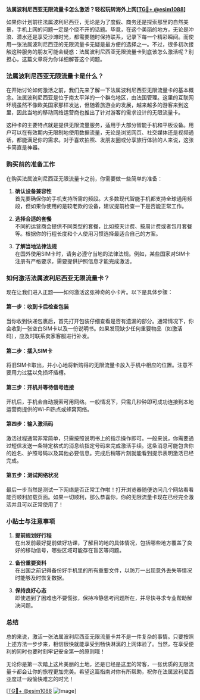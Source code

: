 **法属波利尼西亚无限流量卡怎么激活？轻松玩转海外上网[[TG💪+ @esim1088](https://t.me/s/esim1088)]**

如果你计划前往法属波利尼西亚，无论是为了度假、商务还是探索那里的自然美景，手机上网的问题一定是个绕不开的话题。毕竟，在这个美丽的地方，无论是冲浪、潜水还是享受沙滩时光，都需要随时保持联系，记录下每一个精彩瞬间。而使用一张法属波利尼西亚的无限流量卡无疑是最方便的选择之一。不过，很多初次接触这种服务的朋友可能会疑惑：法属波利尼西亚无限流量卡到底该怎么激活呢？别担心，这篇文章将为你详细解答这个问题。

### 法属波利尼西亚无限流量卡是什么？

在开始讨论如何激活之前，我们先来了解一下法属波利尼西亚无限流量卡的基本概念。法属波利尼西亚是位于南太平洋的一个群岛地区，由法国管理。这里的互联网环境虽然不像欧美国家那样发达，但随着旅游业的发展，越来越多的游客来到这里，因此当地的移动网络运营商也推出了针对游客的需求设计的无限流量卡。

这种卡的主要特点就是提供无限流量服务，适用于大部分智能手机和平板设备。用户可以在有效期内无限制地使用数据流量，无论是浏览网页、社交媒体还是视频通话，都能满足你的需求。对于喜欢拍照、发朋友圈或分享旅行体验的人来说，这张卡简直是神器。

### 购买前的准备工作

在购买法属波利尼西亚无限流量卡之前，你需要做一些简单的准备：

1. **确认设备兼容性**  
   首先要确保你的手机支持所需的频段。大多数现代智能手机都支持全球通用频段，但如果你使用的是较老款的设备，建议提前检查一下是否能正常工作。

2. **选择合适的套餐**  
   不同的运营商会提供不同类型的套餐，比如按天计费、按周计费或者包月套餐等。根据你的行程长度和个人使用习惯选择最适合自己的方案。

3. **了解当地法律法规**  
   在国外使用SIM卡时，请务必遵守当地的法律法规。例如，某些国家对SIM卡注册有严格要求，需要提供护照信息才能完成激活。

### 如何激活法属波利尼西亚无限流量卡？

现在让我们进入正题——如何激活这张神奇的小卡片。以下是具体步骤：

#### 第一步：收到卡后检查包装
当你收到快递包裹后，首先打开包装仔细查看是否有遗漏的部分。通常情况下，你会收到一张空白SIM卡以及一份说明书。如果发现缺少任何重要物品（如激活码），应及时联系卖家客服进行补发。

#### 第二步：插入SIM卡
将旧SIM卡取出，并小心地将新购得的无限流量卡放入手机中相应的位置。注意不要用力过猛以免损坏插槽。

#### 第三步：开机并等待信号连接
开机后，手机会自动搜索可用网络。一般情况下，只需几秒钟即可成功连接到本地运营商提供的Wi-Fi热点或蜂窝网络。

#### 第四步：输入激活码
激活过程通常非常简单，只需按照说明书上的指示操作即可。一般来说，你需要通过短信发送一条特定格式的消息给指定号码来完成激活手续。这条消息可能包含你的姓名、护照号码以及其他必要信息。完成后稍等片刻就能看到提示表明激活已经完成。

#### 第五步：测试网络状况
最后一步当然是测试一下网络是否正常工作啦！打开浏览器随便访问几个网站看看能否顺利加载页面。如果一切顺利，那么恭喜你，你的无限流量卡现在已经完全激活并且可以正常使用了！

### 小贴士与注意事项

1. **提前规划好行程**  
   在出发前最好提前做好功课，了解目的地的具体情况，包括哪些地方覆盖了良好的移动信号，哪些区域可能存在盲区等问题。

2. **备份重要资料**  
   在出国之前记得备份好手机里的所有重要文件，以防万一出现意外丢失等情况时能够及时恢复数据。

3. **保持良好心态**  
   即使遇到了困难也不要慌张，保持冷静思考问题所在，并尽快寻求专业帮助解决问题。

### 总结

总的来说，激活一张法属波利尼西亚无限流量卡并不是一件复杂的事情。只要按照上述方法一步步来，相信很快就能享受到畅快淋漓的上网体验了。当然，在享受便利的同时也要时刻牢记安全第一的原则哦！

无论你是第一次踏上这片美丽的土地，还是已经是这里的常客，一张优质的无限流量卡都会让你的旅程更加完美。希望这篇指南对你有所帮助，祝你在法属波利尼西亚度过一段愉快难忘的时光！

[[TG💪+ @esim1088](https://t.me/s/esim1088) ![Image](https://i.postimg.cc/4NQfJmqS/Snipaste-2025-05-13-00-14-12.png)]